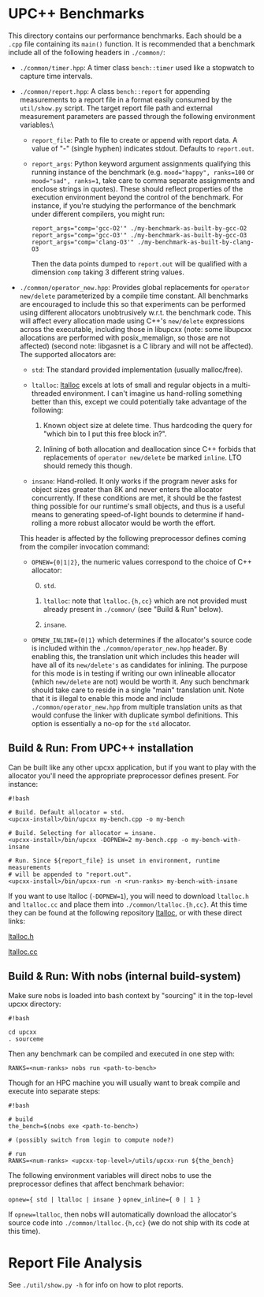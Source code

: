 # UPC++ Benchmarks

This directory contains our performance benchmarks. Each should be a `.cpp` file
containing its `main()` function. It is recommended that a benchmark include all
of the following headers in `./common/`:

  * `./common/timer.hpp`: A timer class `bench::timer` used like a 
    stopwatch to capture time intervals.
  
  * `./common/report.hpp`: A class `bench::report` for appending measurements to
    a report file in a format easily consumed by the `util/show.py` script. The
    target report file path and external measurement parameters are passed
    through the following environment variables:\
      
      - `report_file`: Path to file to create or append with report data.
        A value of "-" (single hyphen) indicates stdout. Defaults to `report.out`.
      
      - `report_args`: Python keyword argument assignments qualifying this
        running instance of the benchmark (e.g. `mood="happy", ranks=100` or
        `mood="sad", ranks=1`, take care to comma separate assignments and
        enclose strings in quotes). These should reflect properties of the
        execution environment beyond the control of the benchmark. For instance,
        if you're studying the performance of the benchmark under different
        compilers, you might run:
        
          `report_args="comp='gcc-O2'" ./my-benchmark-as-built-by-gcc-O2`
          `report_args="comp='gcc-O3'" ./my-benchmark-as-built-by-gcc-O3`
          `report_args="comp='clang-O3'" ./my-benchmark-as-built-by-clang-O3`
        
        Then the data points dumped to `report.out` will be qualified with a
        dimension `comp` taking 3 different string values.
        

  * `./common/operator_new.hpp`: Provides global replacements for
    `operator new/delete` parameterized by a compile time constant. All benchmarks
    are encouraged to include this so that experiments can be performed using
    different allocators unobtrusively w.r.t. the benchmark code. This will
    affect every allocation made using C++'s `new/delete` expressions across
    the executable, including those in libupcxx (note: some libupcxx allocations
    are performed with posix_memalign, so those are not affected) (second note:
    libgasnet is a C library and will not be affected). The supported allocators
    are:
      
      - `std`: The standard provided implementation (usually malloc/free).
      
      - `ltalloc`: [ltalloc](https://github.com/r-lyeh-archived/ltalloc) excels
        at lots of small and regular objects in a multi-threaded environment.
        I can't imagine us hand-rolling something better than this, except we
        could potentially take advantage of the following:
          
          1. Known object size at delete time. Thus hardcoding the query for
             "which bin to I put this free block in?".
          
          2. Inlining of both allocation and deallocation since C++ forbids
             that replacements of `operator new/delete` be marked `inline`.
             LTO should remedy this though.
      
      - `insane`: Hand-rolled. It only works if the program never asks for
        object sizes greater than 8K and never enters the allocator concurrently.
        If these conditions are met, it should be the fastest thing possible
        for our runtime's small objects, and thus is a useful means to generating
        speed-of-light bounds to determine if hand-rolling a more robust allocator
        would be worth the effort.
    
    This header is affected by the following preprocessor defines coming from
    the compiler invocation command:
    
      - `OPNEW={0|1|2}`, the numeric values correspond to the choice of C++
        allocator:
        
          0. `std`.
          
          1. `ltalloc`: note that `ltalloc.{h,cc}` which are not provided must
             already present in `./common/` (see "Build & Run" below).
             
          2. `insane`.

      - `OPNEW_INLINE={0|1}` which determines if the allocator's source code
        is included within the `./common/operator_new.hpp` header. By enabling
        this, the translation unit which includes this header will have all of
        its `new/delete's` as candidates for inlining. The purpose for this
        mode is in testing if writing our own inlineable allocator (which
        `new/delete` are not) would be worth it. Any such benchmark should take
        care to reside in a single "main" translation unit. Note that it is
        illegal to enable this mode and include `./common/operator_new.hpp` from
        multiple translation units as that would confuse the linker with
        duplicate symbol definitions. This option is essentially a no-op for the
        `std` allocator.


## Build & Run: From UPC++ installation

Can be built like any other upcxx application, but if you want to play with
the allocator you'll need the appropriate preprocessor defines present. For
instance:

```
#!bash

# Build. Default allocator = std.
<upcxx-install>/bin/upcxx my-bench.cpp -o my-bench

# Build. Selecting for allocator = insane.
<upcxx-install>/bin/upcxx -DOPNEW=2 my-bench.cpp -o my-bench-with-insane

# Run. Since ${report_file} is unset in environment, runtime measurements
# will be appended to "report.out".
<upcxx-install>/bin/upcxx-run -n <run-ranks> my-bench-with-insane
```

If you want to use ltalloc (`-DOPNEW=1`), you will need to download `ltalloc.h`
and `ltalloc.cc` and place them into `./common/ltalloc.{h,cc}`. At this time
they can be found at the following repository
[ltalloc](https://github.com/r-lyeh-archived/ltalloc), or with these direct
links: 

  [ltalloc.h](https://raw.githubusercontent.com/r-lyeh-archived/ltalloc/master/ltalloc.h)

  [ltalloc.cc](https://raw.githubusercontent.com/r-lyeh-archived/ltalloc/master/ltalloc.cc)


## Build & Run: With nobs (internal build-system)

Make sure nobs is loaded into bash context by "sourcing" it in the top-level
upcxx directory:

```
#!bash

cd upcxx
. sourceme
```

Then any benchmark can be compiled and executed in one step with:

`RANKS=<num-ranks> nobs run <path-to-bench>`

Though for an HPC machine you will usually want to break compile and execute
into separate steps:

```
#!bash

# build
the_bench=$(nobs exe <path-to-bench>)

# (possibly switch from login to compute node?)

# run
RANKS=<num-ranks> <upcxx-top-level>/utils/upcxx-run ${the_bench}
```

The following environment variables will direct nobs to use the preprocessor
defines that affect benchmark behavior:

`opnew={ std | ltalloc | insane }`
`opnew_inline={ 0 | 1 }`

If `opnew=ltalloc`, then nobs will automatically download the allocator's source
code into `./common/ltalloc.{h,cc}` (we do not ship with its code at this time).


# Report File Analysis

See `./util/show.py -h` for info on how to plot reports.
